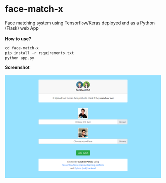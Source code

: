 # face-match-x
Face matching system using Tensorflow/Keras deployed and as a Python (Flask) web App
<br><br>
<b>How to use?</b>
```
cd face-match-x
pip install -r requirements.txt
python app.py
```
<b>Screenshot<b>
<br/><br/>
<img src = "face-match-x-screenshot.png">  
